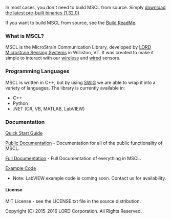 In most cases, you don't need to build MSCL from source. Simply [download the latest pre-built binaries (1.32.0)](https://github.com/LORD-MicroStrain/MSCL/releases/download/v1.32.0/MSCL_1.32.0.zip). 

If you want to build MSCL from source, see the [Build ReadMe](https://github.com/LORD-MicroStrain/MSCL/blob/master/BuildScripts/buildReadme.md).

### What is MSCL?
MSCL is the MicroStrain Communication Library, developed by [LORD Microstrain Sensing Systems](http://microstrain.com) in Williston, VT. It was created to make it simple to interact with our [wireless](http://www.microstrain.com/wireless/sensors) and [wired](http://www.microstrain.com/inertial) sensors.

### Programming Languages
MSCL is written in C++, but by using [SWIG](http://swig.org/) we are able to wrap it into a variety of languages.
The library is currently available in:
* C++
* Python
* .NET (C#, VB, MATLAB, LabVIEW)

### Documentation
[Quick Start Guide](http://lord-microstrain.github.io/MSCL/Documentation/Getting%20Started/index.html)

[Public Documentation](http://lord-microstrain.github.io/MSCL/Documentation/MSCL_Public_Documentation/index.html) - Documentation for all of the public functionality of MSCL.

[Full Documentation](http://lord-microstrain.github.io/MSCL/Documentation/MSCL_Full_Documentation/index.html) - Full Documentation of everything in MSCL.

[Example Code](https://github.com/LORD-MicroStrain/MSCL/tree/master/MSCL_Examples)
  * Note: LabVIEW example code is coming soon. Contact us for availability.

#### License
MIT License - see the LICENSE.txt file in the source distribution.

Copyright (C) 2015-2016 LORD Corporation. All Rights Reserved.
